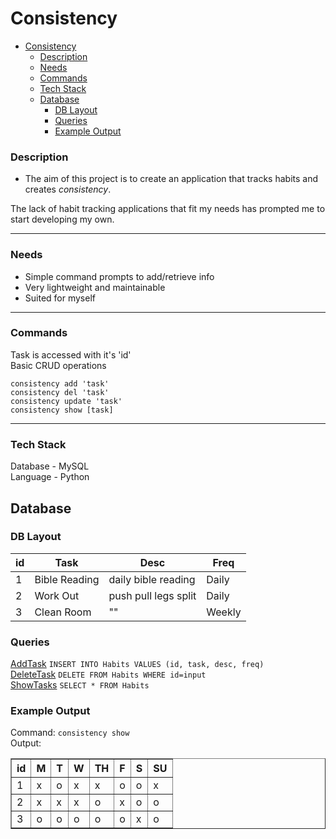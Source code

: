 # Consistency
- [Consistency](#consistency)
    - [Description](#description)
    - [Needs](#needs)
    - [Commands](#commands)
    - [Tech Stack](#tech-stack)
  - [Database](#database)
    - [DB Layout](#db-layout)
    - [Queries](#queries)
    - [Example Output](#example-output)

### Description
* The aim of this project is to create an application that tracks habits and creates *consistency*.

The lack of habit tracking applications that fit my needs has prompted me to start developing my own.
****
### Needs
- Simple command prompts to add/retrieve info
- Very lightweight and maintainable
- Suited for myself
****
### Commands
Task is accessed with it's 'id'  
Basic CRUD operations 

`consistency add 'task'`  
`consistency del 'task'`    
`consistency update 'task'`  
`consistency show [task]`
****
### Tech Stack
Database - MySQL  
Language - Python  
## Database
### DB Layout
| id       | Task          | Desc                 | Freq    |
| -------- | ------------- | -------------------- | ------- |
| 1        | Bible Reading | daily bible reading  | Daily
| 2        | Work Out      | push pull legs split | Daily
| 3        | Clean Room    |""                    | Weekly
### Queries
<u>AddTask</u> `INSERT INTO Habits VALUES (id, task, desc, freq)`  
<u>DeleteTask</u> `DELETE FROM Habits WHERE id=input`  
<u>ShowTasks</u> `SELECT * FROM Habits`
### Example Output
Command: `consistency show`  
Output:
<table border="1">
  <thead>
    <tr>
      <th>id</th>
      <th>M</th>
      <th>T</th>
      <th>W</th>
      <th>TH</th>
      <th>F</th>
      <th>S</th>
      <th>SU</th>
    </tr>
  </thead>
  <tbody>
    <tr>
      <td>1</td>
      <td>x</td>
      <td>o</td>
      <td>x</td>
      <td>x</td>
      <td>o</td>
      <td>o</td>
      <td>x</td>
    </tr>
    <tr>
      <td>2</td>
      <td>x</td>
      <td>x</td>
      <td>x</td>
      <td>o</td>
      <td>x</td>
      <td>o</td>
      <td>o</td>
    </tr>
    <tr>
      <td>3</td>
      <td>o</td>
      <td>o</td>
      <td>o</td>
      <td>o</td>
      <td>o</td>
      <td>x</td>
      <td>o</td>
    </tr>
  </tbody>
</table>

